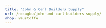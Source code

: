 ```yaml
---
title: "John & Carl Builders Supply"
url: /nasugbu/john-und-carl-builders-supply/
shop: Baustoffe
---
```

